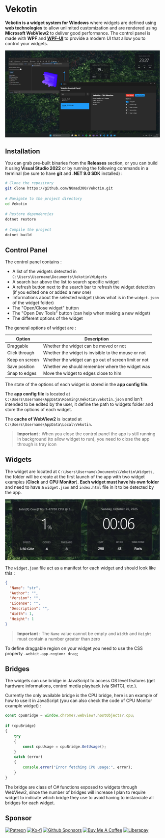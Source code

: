 # Vekotin

**Vekotin is a widget system for Windows** where widgets are defined using **web technologies** to 
allow unlimited customization and are rendered using **Microsoft WebView2** to deliver good 
performance. The control panel is made with **WPF** and **[WPF-UI](https://github.com/lepoco/wpfui)** 
to provide a modern UI that allow you to control your widgets.

![overview](./docs/images/overview.png)

## Installation

You can grab pre-built binaries from the **Releases** section, or you can build it using **Visual 
Studio 2022** or by running the following commands in a terminal (be sure to have **git** and **.NET 
9.0 SDK** installed) :
```bash
# Clone the repository
git clone https://github.com/N0mad300/Vekotin.git

# Navigate to the project directory
cd Vekotin

# Restore dependencies
dotnet restore

# Compile the project
dotnet build
```

## Control Panel

The control panel contains :
- A list of the widgets detected in `C:\Users\Username\Documents\Vekotin\Widgets`
- A search bar above the list to search specific widget
- A refresh button next to the search bar to refresh the widget detection (if you edited one or added a new one)
- Informations about the selected widget (show what is in the `widget.json` of the widget folder)
- The "Open/Close widget" button
- The "Open Dev Tools" button (can help when making a new widget)
- The different options of the widget

The general options of widget are :

| Option         | Description                                          |
| -------------- | ---------------------------------------------------- |
| Draggable      | Whether the widget can be moved or not               |
| Click through  | Whether the widget is invisible to the mouse or not  |
| Keep on screen | Whether the widget can go out of screen limit or not |
| Save position  | Whether we should remember where the widget was      |
| Snap to edges  | Move the widget to edges close to him                |

The state of the options of each widget is stored in the **app config file**.

The **app config file** is located at `C:\Users\Username\AppData\Roaming\Vekotin\vekotin.json` and 
isn't intended to be edited by the user, it define the path to widgets folder and store the options of 
each widget.

The **cache of WebView2** is located at `C:\Users\Username\AppData\Local\Vekotin`.

>**Important** : When you close the control panel the app is still running in background (to allow 
widget to run), you need to close the app through is tray icon

## Widgets

The widget are located at `C:\Users\Username\Documents\Vekotin\Widgets`, the folder will be 
create at the first launch of the app with two widget examples (**Clock** and **CPU Monitor**). **Each 
widget must have his own folder** and need to have a `widget.json` and `index.html` file in it to be 
detected by the app.

![overview](./docs/images/widgets.png)

The `widget.json` file act as a manifest for each widget and should look like this :
```json
{
  "Name": "str",
  "Author": "",
  "Version": "",
  "License": "",
  "Description": "",
  "Width": 1,
  "Height": 1
}
```
>**Important** : The `Name` value cannot be empty and `Width` and `Height` must contain a number 
greater than zero

To define draggable region on your widget you need to use the CSS property `-webkit-app-region: drag;`

## Bridges

The widgets can use bridge in JavaScript to access OS level features (get hardware informations, control media playback (via SMTC), etc.).

Currently the only available bridge is the CPU bridge, here is an example of how to use it in 
JavaScript (you can also check the code of CPU Monitor example widget) :
```javascript
const cpuBridge = window.chrome?.webview?.hostObjects?.cpu;

if (cpuBridge) 
{
    try 
    {
        const cpuUsage = cpuBridge.GetUsage();
    }
    catch (error)
    {
        console.error("Error fetching CPU usage:", error);
    }
}
```

The bridge are class of C# functions exposed to widgets through WebView2, since the number of bridges 
will increase I plan to require widget to indicate which bridge they use to avoid having to instanciate 
all bridges for each widget.

## Sponsor

[![Patreon](https://img.shields.io/badge/Patreon-F96854?logo=patreon&logoColor=white)](https://www.patreon.com/cw/N0mad300?utm_medium=unknown&utm_source=join_link&utm_campaign=creatorshare_creator&utm_content=copyLink) 
[![Ko-fi](https://img.shields.io/badge/Ko--fi-FF5E5B?logo=ko-fi&logoColor=white)](https://ko-fi.com/n0mad300)
[![Github Sponsors](https://img.shields.io/badge/GitHub%20Sponsors-30363D?&logo=GitHub-Sponsors&logoColor=EA4AAA)](https://github.com/sponsors/N0mad300)
[![Buy Me A Coffee](https://img.shields.io/badge/Buy%20Me%20a%20Coffee-ffdd00?&logo=buy-me-a-coffee&logoColor=black)](https://buymeacoffee.com/n0mad300)
[![Liberapay](https://img.shields.io/badge/Liberapay-F6C915?logo=liberapay&logoColor=black)](https://liberapay.com/N0mad300/)